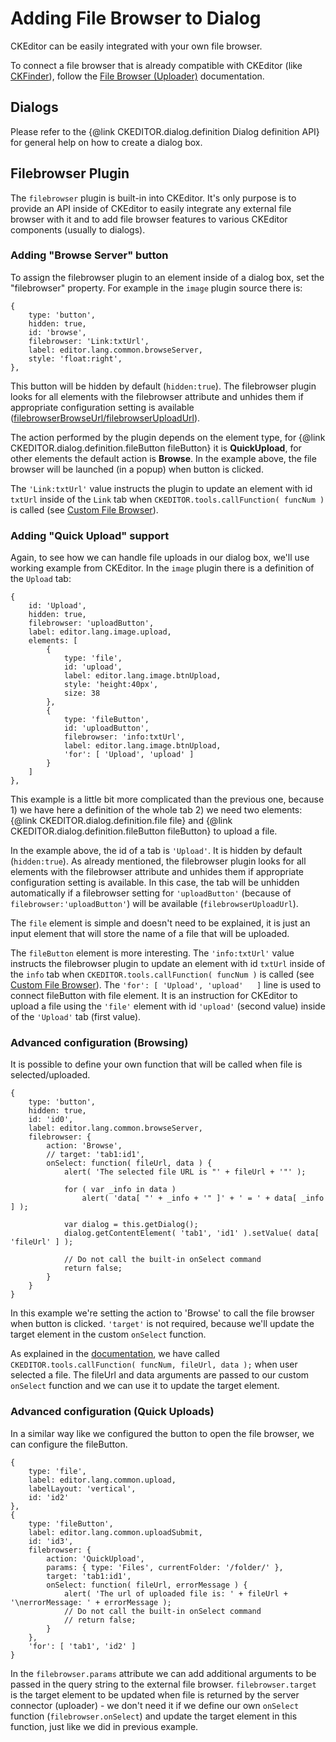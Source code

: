 <!--
Copyright (c) 2003-2015, CKSource - Frederico Knabben. All rights reserved.
For licensing, see LICENSE.md.
-->

Adding File Browser to Dialog
=============================

CKEditor can be easily integrated with your own file browser.

To connect a file browser that is already compatible with CKEditor (like
[CKFinder](http://ckfinder.com)), follow the [File Browser (Uploader)](#!/guide/dev_file_browse_upload)
documentation.

Dialogs
-------

Please refer to the {@link CKEDITOR.dialog.definition Dialog definition API} for
general help on how to create a dialog box.

Filebrowser Plugin
------------------

The `filebrowser` plugin is built-in into CKEditor. It's only purpose is
to provide an API inside of CKEditor to easily integrate any external
file browser with it and to add file browser features to various
CKEditor components (usually to dialogs).

### Adding "Browse Server" button

To assign the filebrowser plugin to an element inside of a dialog box,
set the "filebrowser" property. For example in the `image` plugin source
there is:

	{
		type: 'button',
		hidden: true,
		id: 'browse',
		filebrowser: 'Link:txtUrl',
		label: editor.lang.common.browseServer,
		style: 'float:right',
	},

This button will be hidden by default (`hidden:true`). The filebrowser
plugin looks for all elements with the filebrowser attribute and unhides
them if appropriate configuration setting is available
([filebrowserBrowseUrl/filebrowserUploadUrl](#!/guide/dev_file_browse_upload-section-1)).

The action performed by the plugin depends on the element
type, for {@link CKEDITOR.dialog.definition.fileButton fileButton}
it is **QuickUpload**, for other elements the default action is
**Browse**. In the example above, the file browser will be launched (in
a popup) when button is clicked.

The `'Link:txtUrl'` value instructs the plugin to update an
element with id `txtUrl` inside of the `Link` tab when
`CKEDITOR.tools.callFunction( funcNum )` is called (see [Custom File
Browser](#!/guide/dev_file_browser_api)).

### Adding "Quick Upload" support

Again, to see how we can handle file uploads in our dialog box, we'll
use working example from CKEditor. In the `image` plugin there is a definition
of the `Upload` tab:

	{
		id: 'Upload',
		hidden: true,
		filebrowser: 'uploadButton',
		label: editor.lang.image.upload,
		elements: [
			{
				type: 'file',
				id: 'upload',
				label: editor.lang.image.btnUpload,
				style: 'height:40px',
				size: 38
			},
			{
				type: 'fileButton',
				id: 'uploadButton',
				filebrowser: 'info:txtUrl',
				label: editor.lang.image.btnUpload,
				'for': [ 'Upload', 'upload' ]
			}
		]
	},

This example is a little bit more complicated than the previous one,
because 1) we have here a definition of the whole tab 2) we need two
elements:
{@link CKEDITOR.dialog.definition.file file}
and
{@link CKEDITOR.dialog.definition.fileButton fileButton}
to upload a file.

In the example above, the id of a tab is `'Upload'`. It is hidden by
default (`hidden:true`). As already mentioned, the filebrowser plugin
looks for all elements with the filebrowser attribute and unhides them
if appropriate configuration setting is available. In this case, the tab will
be unhidden automatically if a filebrowser setting for `'uploadButton'`
(because of `filebrowser:'uploadButton'`) will be available (`filebrowserUploadUrl`).

The `file` element is simple and doesn't need to be explained, it is
just an input element that will store the name of a file that will be
uploaded.

The `fileButton` element is more interesting. The `'info:txtUrl'` value
instructs the filebrowser plugin to update an element with id `txtUrl`
inside of the `info` tab when `CKEDITOR.tools.callFunction( funcNum )` is
called (see [Custom File Browser](#!/guide/dev_file_browser_api)).
The `'for': [ 'Upload', 'upload'   ]` line is used to connect
fileButton with file element. It is an instruction for CKEditor to
upload a file using the `'file'` element with id `'upload'` (second
value) inside of the `'Upload'` tab (first value).

### Advanced configuration (Browsing)

It is possible to define your own function that will be called when file
is selected/uploaded.

	{
		type: 'button',
		hidden: true,
		id: 'id0',
		label: editor.lang.common.browseServer,
		filebrowser: {
			action: 'Browse',
			// target: 'tab1:id1',
			onSelect: function( fileUrl, data ) {
				alert( 'The selected file URL is "' + fileUrl + '"' );

				for ( var _info in data )
					alert( 'data[ "' + _info + '" ]' + ' = ' + data[ _info ] );

				var dialog = this.getDialog();
				dialog.getContentElement( 'tab1', 'id1' ).setValue( data[ 'fileUrl' ] );

				// Do not call the built-in onSelect command
				return false;
			}
		}
	}

In this example we're setting the action to 'Browse' to call the file
browser when button is clicked. `'target'` is not required, because
we'll update the target element in the custom `onSelect` function.

As explained in the [documentation](#!/guide/dev_file_browser_api),
we have called `CKEDITOR.tools.callFunction( funcNum, fileUrl, data );`
when user selected a file. The fileUrl and data arguments are passed to
our custom `onSelect` function and we can use it to update the target
element.

### Advanced configuration (Quick Uploads)

In a similar way like we configured the button to open the file browser,
we can configure the fileButton.

	{
		type: 'file',
		label: editor.lang.common.upload,
		labelLayout: 'vertical',
		id: 'id2'
	},
	{
		type: 'fileButton',
		label: editor.lang.common.uploadSubmit,
		id: 'id3',
		filebrowser: {
			action: 'QuickUpload',
			params: { type: 'Files', currentFolder: '/folder/' },
			target: 'tab1:id1',
			onSelect: function( fileUrl, errorMessage ) {
				alert( 'The url of uploaded file is: ' + fileUrl + '\nerrorMessage: ' + errorMessage );
				// Do not call the built-in onSelect command
				// return false;
			}
		},
		'for': [ 'tab1', 'id2' ]
	}

In the `filebrowser.params` attribute we can add additional arguments to
be passed in the query string to the external file browser.
`filebrowser.target` is the target element to be updated when file is
returned by the server connector (uploader) - we don't need it if we
define our own `onSelect` function (`filebrowser.onSelect`) and update
the target element in this function, just like we did in previous
example.

